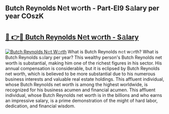 ## Butch Reynolds N𝚎t w𝚘rth - Part-EI9 S𝚊lary per year COszK

# <h2><a href="http://gc1ltjh.nevu.top/?p=Butch+Reynolds">🔗 👉🔴 Butch Reynolds N𝚎t w𝚘rth - S𝚊lary</a></h2>

[![Butch Reynolds N𝚎t W𝚘rth](https://i.imgur.com/Oavwk0R.jpeg)](http://gc1ltjh.nevu.top/?p=Butch+Reynolds)
What is Butch Reynolds n𝚎t w𝚘rth? What is Butch Reynolds s𝚊lary per year?
This wealthy person's Butch Reynolds net worth is substantial, making him one of the richest figures in his sector. His annual compensation is considerable, but it is eclipsed by Butch Reynolds net worth, which is believed to be more substantial due to his numerous business interests and valuable real estate holdings. This affluent individual, whose Butch Reynolds net worth is among the highest worldwide, is recognized for his business acumen and financial acumen. This affluent individual, whose Butch Reynolds net worth is in the billions and who earns an impressive salary, is a prime demonstration of the might of hard labor, dedication, and financial wisdom.
